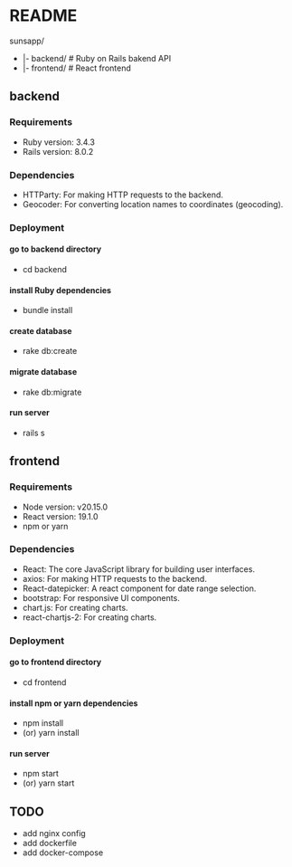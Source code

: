 # README

sunsapp/
* |- backend/     # Ruby on Rails bakend API
* |- frontend/    # React frontend


## backend

### Requirements
* Ruby version: 3.4.3
* Rails version: 8.0.2

### Dependencies
* HTTParty: For making HTTP requests to the backend.
* Geocoder: For converting location names to coordinates (geocoding).

### Deployment

#### go to backend directory
* cd backend

#### install Ruby dependencies
* bundle install

#### create database
* rake db:create

#### migrate database
* rake db:migrate

#### run server
* rails s


## frontend

### Requirements
* Node version: v20.15.0
* React version: 19.1.0
* npm or yarn

### Dependencies
* React: The core JavaScript library for building user interfaces.
* axios: For making HTTP requests to the backend.
* React-datepicker: A react component for date range selection.
* bootstrap: For responsive UI components.
* chart.js: For creating charts.
* react-chartjs-2: For creating charts.

### Deployment

#### go to frontend directory
* cd frontend

#### install npm or yarn dependencies
* npm install 
* (or) yarn install

#### run server
* npm start
* (or) yarn start

## TODO

- add nginx config
- add dockerfile
- add docker-compose